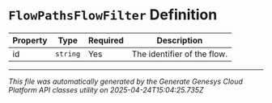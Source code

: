 # `FlowPathsFlowFilter` Definition

| Property | Type | Required | Description |
|----------|------|----------|-------------|
| id | `string` | Yes | The identifier of the flow. |

---

*This file was automatically generated by the Generate Genesys Cloud Platform API classes utility on 2025-04-24T15:04:25.735Z*